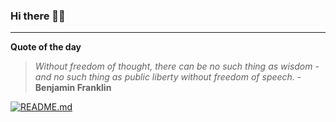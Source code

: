 ### Hi there 👋🏻


---

**Quote of the day**

> *Without freedom of thought, there can be no such thing as wisdom - and no such thing as public liberty without freedom of speech.* - **Benjamin Franklin** 

[![README.md](https://github.com/marcolovazzano/marcolovazzano/actions/workflows/readme.yml/badge.svg?branch=main)](https://github.com/marcolovazzano/marcolovazzano/actions/workflows/readme.yml)
